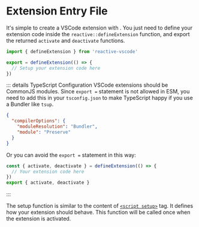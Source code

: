 # Extension Entry File

It's simple to create a VSCode extension with <ReactiveVscode />. You just need to define your extension code inside the `reactive::defineExtension` function, and export the returned `activate` and `deactivate` functions.

```ts
import { defineExtension } from 'reactive-vscode'

export = defineExtension(() => {
  // Setup your extension code here
})
```

::: details TypeScript Configuration <span class="i-vscode-icons:file-type-typescript-official text-2xl mt--1 ml-1"></span>
VSCode extensions should be CommonJS modules. Since `export =` statement is not allowed in ESM, you need to add this in your `tsconfig.json` to make TypeScript happy if you use a Bundler like `tsup`.

```json
{
  "compilerOptions": {
    "moduleResolution": "Bundler",
    "module": "Preserve"
  }
}
```

Or you can avoid the `export =` statement in this way:

```ts
const { activate, deactivate } = defineExtension(() => {
  // Your extension code here
})
export { activate, deactivate }
```
:::

The setup function is similar to the content of [`<script setup>`](https://vuejs.org/api/sfc-script-setup.html#script-setup) tag. It defines how your extension should behave. This function will be called once when the extension is activated.
